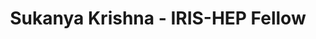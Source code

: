 ---
layout: fellow
pagetype: fellow
permalink: /fellows/SukanyaKrishna.html
fellow-name: Sukanya Krishna
title: Sukanya Krishna - IRIS-HEP Fellow
active: false
dates:
  start: 2021-06-21
  end: 2021-09-10
photo: /assets/images/team/Sukanya-Krishna.jpg
institution: University of California, San Diego
website:
e-mail: sskrishn@ucsd.edu
project_title: Particle Graph Autoencoders for Real-Time Jet Anomaly Detection
focus-area: ia
project_goal: >
  Graph neural network (GNN) based autoencoders can beeffective mechanisms for reconstructing
  particle jets and isolating anomalous signals from background data. The goal of
  this project is to investigate different types of graph-based autoencoders as well
  as randomized neural network architectures, including variational autoencoders or
  normalizing flows.
  These architectures will then be used to analyze new data sets like the public DarkMachines
  data set, or more complex CMS simulation to search for new physics.
mentors:
- Javier Duarte (University of California, San Diego)
proposal: /assets/pdf/Fellow-Sukanya-Krishna-Proposal.pdf
presentations:
- title: Particle Graph Autoencoders for Real-Time Jet Anomaly Detection
  date: 2021-09-20
  url: https://indico.cern.ch/event/1071402/contributions/4505118/attachments/2312856/3936444/IRIS-HEP%20Fellow%20Pres%20Slides%20Final.pdf
  meeting: IRIS-HEP Topical Meetings
  meetingurl: https://indico.cern.ch/event/1071402/
  recordingurl: https://youtu.be/uSCABMAsd64
  focus-area: ia
github-username: sukikrishna
current_status: >
  <strong>October 2022</strong> - Envision: Art and Engineering Maker Space Volunteer at UC San Diego Jacobs School of Engineering
linkedin-profile: https://www.linkedin.com/in/sukanya-krishna/
---